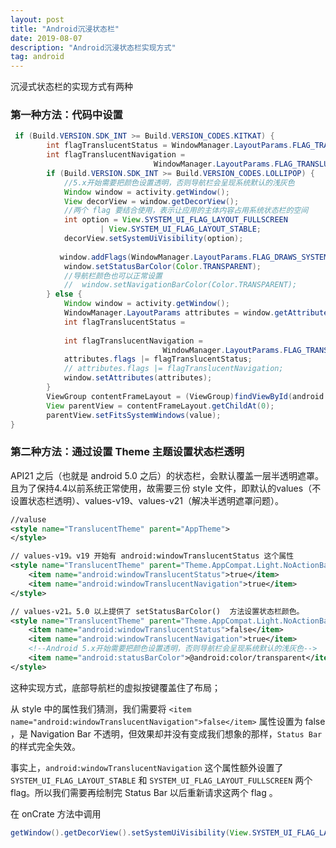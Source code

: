 ```yaml
---
layout: post
title: "Android沉浸状态栏"
date: 2019-08-07
description: "Android沉浸状态栏实现方式"
tag: android
---
```



沉浸式状态栏的实现方式有两种

<h3> 第一种方法：代码中设置</h3>

   

```java
 if (Build.VERSION.SDK_INT >= Build.VERSION_CODES.KITKAT) {
    	int flagTranslucentStatus = WindowManager.LayoutParams.FLAG_TRANSLUCENT_STATU;
    	int flagTranslucentNavigation = 	
            					WindowManager.LayoutParams.FLAG_TRANSLUCENT_NAVIGATIO;
    	if (Build.VERSION.SDK_INT >= Build.VERSION_CODES.LOLLIPOP) {
            //5.x开始需要把颜色设置透明，否则导航栏会呈现系统默认的浅灰色
            Window window = activity.getWindow();
            View decorView = window.getDecorView();
            //两个 flag 要结合使用，表示让应用的主体内容占用系统状态栏的空间
            int option = View.SYSTEM_UI_FLAG_LAYOUT_FULLSCREEN
                    | View.SYSTEM_UI_FLAG_LAYOUT_STABLE;
            decorView.setSystemUiVisibility(option);
            					  		
           window.addFlags(WindowManager.LayoutParams.FLAG_DRAWS_SYSTEM_BAR_BACKGROUNDS);
            window.setStatusBarColor(Color.TRANSPARENT);
            //导航栏颜色也可以正常设置
			//  window.setNavigationBarColor(Color.TRANSPARENT);
        } else {
            Window window = activity.getWindow();
            WindowManager.LayoutParams attributes = window.getAttributes();
            int flagTranslucentStatus =                         															WindowManager.LayoutParams.FLAG_TRANSLUCENT_STATUS;
            
            int flagTranslucentNavigation = 
                				  WindowManager.LayoutParams.FLAG_TRANSLUCENT_NAVIGATION;
            attributes.flags |= flagTranslucentStatus;
			// attributes.flags |= flagTranslucentNavigation;
            window.setAttributes(attributes);
        }
		ViewGroup contentFrameLayout = (ViewGroup)findViewById(android.R.id.content);
		View parentView = contentFrameLayout.getChildAt(0);
        parentView.setFitsSystemWindows(value);
}
```
<h3> 第二种方法：通过设置 Theme 主题设置状态栏透明</h3>

API21 之后（也就是 android 5.0 之后）的状态栏，会默认覆盖一层半透明遮罩。且为了保持4.4以前系统正常使用，故需要三份 style 文件，即默认的values（不设置状态栏透明）、values-v19、values-v21（解决半透明遮罩问题）。
    
```xml
//valuse
<style name="TranslucentTheme" parent="AppTheme">
</style>

// values-v19。v19 开始有 android:windowTranslucentStatus 这个属性
<style name="TranslucentTheme" parent="Theme.AppCompat.Light.NoActionBar">
	<item name="android:windowTranslucentStatus">true</item>
	<item name="android:windowTranslucentNavigation">true</item>
</style>

// values-v21。5.0 以上提供了 setStatusBarColor()  方法设置状态栏颜色。
<style name="TranslucentTheme" parent="Theme.AppCompat.Light.NoActionBar">
	<item name="android:windowTranslucentStatus">false</item>
	<item name="android:windowTranslucentNavigation">true</item>
	<!--Android 5.x开始需要把颜色设置透明，否则导航栏会呈现系统默认的浅灰色-->
	<item name="android:statusBarColor">@android:color/transparent</item>
</style>
```
这种实现方式，底部导航栏的虚拟按键覆盖住了布局；

从 style 中的属性我们猜测，我们需要将 `<item name="android:windowTranslucentNavigation">false</item>`  属性设置为 false ，是 Navigation Bar 不透明，但效果却并没有变成我们想象的那样，`Status Bar` 的样式完全失效。

事实上，`android:windowTranslucentNavigation`  这个属性额外设置了 `SYSTEM_UI_FLAG_LAYOUT_STABLE`  和 `SYSTEM_UI_FLAG_LAYOUT_FULLSCREEN` 两个 flag。所以我们需要再绘制完 Status Bar 以后重新请求这两个 flag 。

在 onCrate 方法中调用

```java
getWindow().getDecorView().setSystemUiVisibility(View.SYSTEM_UI_FLAG_LAYOUT_STABLE | View.SYSTEM_UI_FLAG_LAYOUT_FULLSCREEN);
```